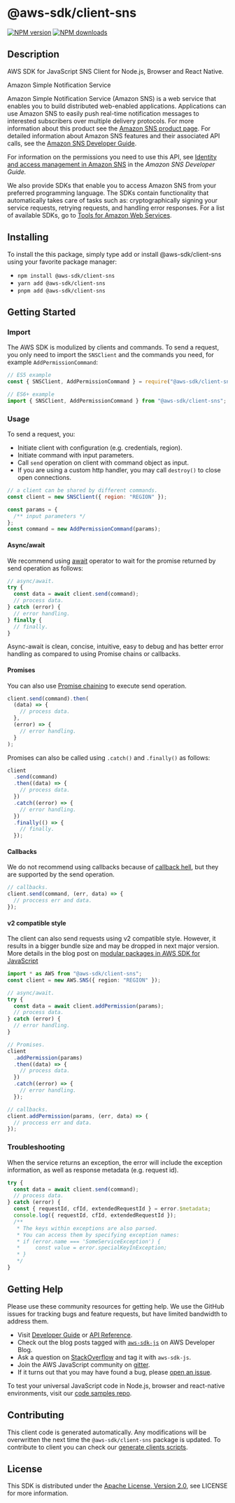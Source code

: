 # @aws-sdk/client-sns

[![NPM version](https://img.shields.io/npm/v/@aws-sdk/client-sns/latest.svg)](https://www.npmjs.com/package/@aws-sdk/client-sns)
[![NPM downloads](https://img.shields.io/npm/dm/@aws-sdk/client-sns.svg)](https://www.npmjs.com/package/@aws-sdk/client-sns)

## Description

AWS SDK for JavaScript SNS Client for Node.js, Browser and React Native.

<fullname>Amazon Simple Notification Service</fullname>

<p>Amazon Simple Notification Service (Amazon SNS) is a web service that enables you to build
distributed web-enabled applications. Applications can use Amazon SNS to easily push
real-time notification messages to interested subscribers over multiple delivery
protocols. For more information about this product see the <a href="http://aws.amazon.com/sns/">Amazon SNS product page</a>. For detailed information about Amazon SNS features
and their associated API calls, see the <a href="https://docs.aws.amazon.com/sns/latest/dg/">Amazon SNS Developer Guide</a>. </p>
<p>For information on the permissions you need to use this API, see <a href="https://docs.aws.amazon.com/sns/latest/dg/sns-authentication-and-access-control.html">Identity and access management in Amazon SNS</a> in the <i>Amazon SNS Developer
Guide.</i>
</p>
<p>We also provide SDKs that enable you to access Amazon SNS from your preferred programming
language. The SDKs contain functionality that automatically takes care of tasks such as:
cryptographically signing your service requests, retrying requests, and handling error
responses. For a list of available SDKs, go to <a href="http://aws.amazon.com/tools/">Tools for Amazon Web Services</a>. </p>

## Installing

To install the this package, simply type add or install @aws-sdk/client-sns
using your favorite package manager:

- `npm install @aws-sdk/client-sns`
- `yarn add @aws-sdk/client-sns`
- `pnpm add @aws-sdk/client-sns`

## Getting Started

### Import

The AWS SDK is modulized by clients and commands.
To send a request, you only need to import the `SNSClient` and
the commands you need, for example `AddPermissionCommand`:

```js
// ES5 example
const { SNSClient, AddPermissionCommand } = require("@aws-sdk/client-sns");
```

```ts
// ES6+ example
import { SNSClient, AddPermissionCommand } from "@aws-sdk/client-sns";
```

### Usage

To send a request, you:

- Initiate client with configuration (e.g. credentials, region).
- Initiate command with input parameters.
- Call `send` operation on client with command object as input.
- If you are using a custom http handler, you may call `destroy()` to close open connections.

```js
// a client can be shared by different commands.
const client = new SNSClient({ region: "REGION" });

const params = {
  /** input parameters */
};
const command = new AddPermissionCommand(params);
```

#### Async/await

We recommend using [await](https://developer.mozilla.org/en-US/docs/Web/JavaScript/Reference/Operators/await)
operator to wait for the promise returned by send operation as follows:

```js
// async/await.
try {
  const data = await client.send(command);
  // process data.
} catch (error) {
  // error handling.
} finally {
  // finally.
}
```

Async-await is clean, concise, intuitive, easy to debug and has better error handling
as compared to using Promise chains or callbacks.

#### Promises

You can also use [Promise chaining](https://developer.mozilla.org/en-US/docs/Web/JavaScript/Guide/Using_promises#chaining)
to execute send operation.

```js
client.send(command).then(
  (data) => {
    // process data.
  },
  (error) => {
    // error handling.
  }
);
```

Promises can also be called using `.catch()` and `.finally()` as follows:

```js
client
  .send(command)
  .then((data) => {
    // process data.
  })
  .catch((error) => {
    // error handling.
  })
  .finally(() => {
    // finally.
  });
```

#### Callbacks

We do not recommend using callbacks because of [callback hell](http://callbackhell.com/),
but they are supported by the send operation.

```js
// callbacks.
client.send(command, (err, data) => {
  // proccess err and data.
});
```

#### v2 compatible style

The client can also send requests using v2 compatible style.
However, it results in a bigger bundle size and may be dropped in next major version. More details in the blog post
on [modular packages in AWS SDK for JavaScript](https://aws.amazon.com/blogs/developer/modular-packages-in-aws-sdk-for-javascript/)

```ts
import * as AWS from "@aws-sdk/client-sns";
const client = new AWS.SNS({ region: "REGION" });

// async/await.
try {
  const data = await client.addPermission(params);
  // process data.
} catch (error) {
  // error handling.
}

// Promises.
client
  .addPermission(params)
  .then((data) => {
    // process data.
  })
  .catch((error) => {
    // error handling.
  });

// callbacks.
client.addPermission(params, (err, data) => {
  // proccess err and data.
});
```

### Troubleshooting

When the service returns an exception, the error will include the exception information,
as well as response metadata (e.g. request id).

```js
try {
  const data = await client.send(command);
  // process data.
} catch (error) {
  const { requestId, cfId, extendedRequestId } = error.$metadata;
  console.log({ requestId, cfId, extendedRequestId });
  /**
   * The keys within exceptions are also parsed.
   * You can access them by specifying exception names:
   * if (error.name === 'SomeServiceException') {
   *     const value = error.specialKeyInException;
   * }
   */
}
```

## Getting Help

Please use these community resources for getting help.
We use the GitHub issues for tracking bugs and feature requests, but have limited bandwidth to address them.

- Visit [Developer Guide](https://docs.aws.amazon.com/sdk-for-javascript/v3/developer-guide/welcome.html)
  or [API Reference](https://docs.aws.amazon.com/AWSJavaScriptSDK/v3/latest/index.html).
- Check out the blog posts tagged with [`aws-sdk-js`](https://aws.amazon.com/blogs/developer/tag/aws-sdk-js/)
  on AWS Developer Blog.
- Ask a question on [StackOverflow](https://stackoverflow.com/questions/tagged/aws-sdk-js) and tag it with `aws-sdk-js`.
- Join the AWS JavaScript community on [gitter](https://gitter.im/aws/aws-sdk-js-v3).
- If it turns out that you may have found a bug, please [open an issue](https://github.com/aws/aws-sdk-js-v3/issues/new/choose).

To test your universal JavaScript code in Node.js, browser and react-native environments,
visit our [code samples repo](https://github.com/aws-samples/aws-sdk-js-tests).

## Contributing

This client code is generated automatically. Any modifications will be overwritten the next time the `@aws-sdk/client-sns` package is updated.
To contribute to client you can check our [generate clients scripts](https://github.com/aws/aws-sdk-js-v3/tree/main/scripts/generate-clients).

## License

This SDK is distributed under the
[Apache License, Version 2.0](http://www.apache.org/licenses/LICENSE-2.0),
see LICENSE for more information.
